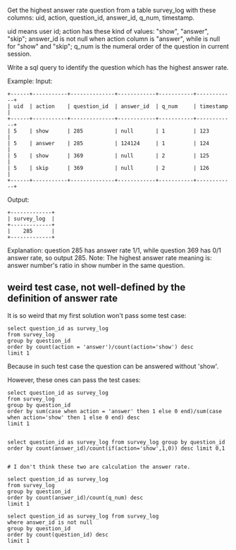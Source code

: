 Get the highest answer rate question from a table survey_log with these columns: uid, action, question_id, answer_id, q_num, timestamp.

uid means user id; action has these kind of values: "show", "answer", "skip"; answer_id is not null when action column is "answer", while is null for "show" and "skip"; q_num is the numeral order of the question in current session.

Write a sql query to identify the question which has the highest answer rate.

Example:
Input:

	+------+-----------+--------------+------------+-----------+------------+
	| uid  | action    | question_id  | answer_id  | q_num     | timestamp  |
	+------+-----------+--------------+------------+-----------+------------+
	| 5    | show      | 285          | null       | 1         | 123        |
	| 5    | answer    | 285          | 124124     | 1         | 124        |
	| 5    | show      | 369          | null       | 2         | 125        |
	| 5    | skip      | 369          | null       | 2         | 126        |
	+------+-----------+--------------+------------+-----------+------------+
Output:

	+-------------+
	| survey_log  |
	+-------------+
	|    285      |
	+-------------+
Explanation:
question 285 has answer rate 1/1, while question 369 has 0/1 answer rate, so output 285.
Note: The highest answer rate meaning is: answer number's ratio in show number in the same question.

## weird test case, not well-defined by the definition of answer rate

It is so weird that my first solution won't pass some test case:

	select question_id as survey_log
	from survey_log
	group by question_id
	order by count(action = 'answer')/count(action='show') desc
	limit 1

Because in such test case the question can be answered without 'show'.

However, these ones can pass the test cases:

	select question_id as survey_log
	from survey_log
	group by question_id
	order by sum(case when action = 'answer' then 1 else 0 end)/sum(case when action='show' then 1 else 0 end) desc
	limit 1


	select question_id as survey_log from survey_log group by question_id order by count(answer_id)/count(if(action='show',1,0)) desc limit 0,1


	# I don't think these two are calculation the answer rate.

	select question_id as survey_log
	from survey_log
	group by question_id
	order by count(answer_id)/count(q_num) desc
	limit 1

	select question_id as survey_log from survey_log
	where answer_id is not null
	group by question_id
	order by count(question_id) desc
	limit 1
